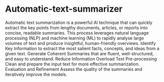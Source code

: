 # Automatic-text-summarizer

Automatic text summarization is a powerful AI technique that can quickly extract the key points from lengthy documents, articles, or reports into concise, readable summaries. This process leverages natural language processing (NLP) and machine learning (ML) to rapidly analyse large volumes of text and produce insightful, human-friendly overviews. 
Identify Key Information to extract the most salient facts, concepts, and ideas from a given text.
Generate Coherent Summaries that are fluent, well-structured, and easy to understand. Reduce Information Overload
Text Pre-processing Clean and prepare the input text for more effective summarization. Evaluation and Refinement Assess the quality of the summaries and iteratively improve the models.
